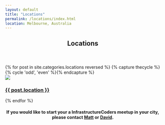```yaml
---
layout: default
title: "Locations"
permalink: /locations/index.html
location: Melbourne, Australia
---
```

<section class="container">
<div class="row">
<header class="span12">
<h2>Locations</h2>
</header>
</div> 
</section>

<section class="section-box locations shadow">
<div class="container">
<div class="row">
{% for post in site.categories.locations reversed %}
{% capture thecycle %}{% cycle 'odd', 'even' %}{% endcapture %}
<article class="span4 center-align">
<a href="{{ post.link }}"><img src="http://maps.googleapis.com/maps/api/staticmap?center={{ post.location }}&zoom=12&size=350x150&maptype=roadmap&sensor=false" />
<h3>{{ post.location }}</h3></a>
</article>
{% endfor %}
</div>
</div>
</section>	

<section class="container">
<div class="row">
<header class="span12 center-align">
<h4>If you would like to start your a InfrastructureCoders meetup in your city, please contact <a href="https://twitter.com/geekle">Matt</a> or <a href="https://twitter.com/dlutzy">David</a>.</h4>
</header>
</div>
</section>
